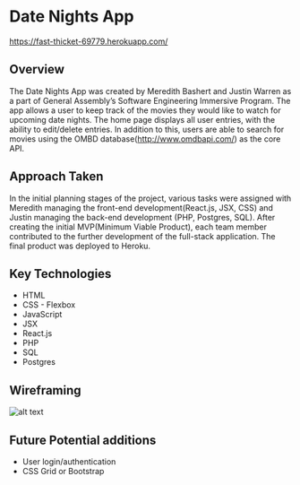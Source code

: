 # Date Nights App 

https://fast-thicket-69779.herokuapp.com/

## Overview
The Date Nights App was created by Meredith Bashert and Justin Warren as a part of General Assembly’s Software Engineering Immersive Program.  The app allows a user to keep track of the movies they would like to watch for upcoming date nights.  The home page displays all user entries, with the ability to edit/delete entries.  In addition to this, users are able to search for movies using the OMBD database(http://www.omdbapi.com/) as the core API.

## Approach Taken
In the initial planning stages of the project, various tasks were assigned with Meredith managing the front-end development(React.js, JSX, CSS) and Justin managing the back-end development (PHP, Postgres, SQL).  After creating the initial MVP(Minimum Viable Product), each team member contributed to the further development of the full-stack application.  The final product was deployed to Heroku.

## Key Technologies
* HTML
* CSS - Flexbox
* JavaScript
* JSX
* React.js
* PHP
* SQL
* Postgres

## Wireframing
![alt text](https://i.imgur.com/yj84QKg.png)

## Future Potential additions
* User login/authentication
* CSS Grid or Bootstrap
